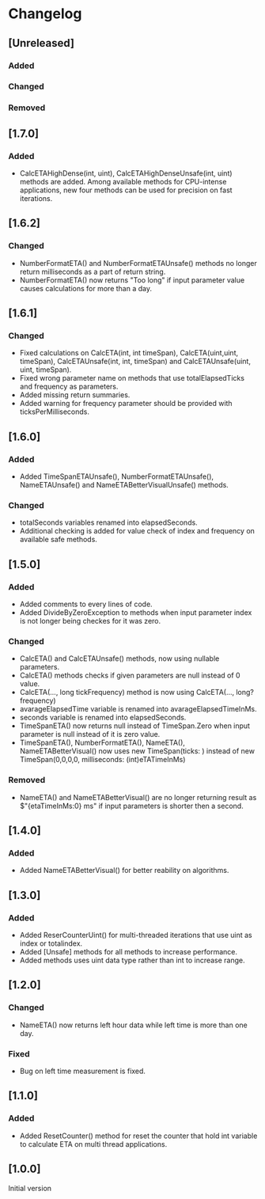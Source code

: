 # Changelog

## [Unreleased]

### Added

### Changed

### Removed

## [1.7.0]

### Added
* CalcETAHighDense(int, uint), CalcETAHighDenseUnsafe(int, uint) methods are added. Among available methods for CPU-intense applications, new four methods can be used for precision on fast iterations.

## [1.6.2]

### Changed
* NumberFormatETA() and NumberFormatETAUnsafe() methods no longer return milliseconds as a part of return string.
* NumberFormatETA() now returns "Too long" if input parameter value causes calculations for more than a day.

## [1.6.1]

### Changed
* Fixed calculations on CalcETA(int, int timeSpan), CalcETA(uint,uint, timeSpan), CalcETAUnsafe(int, int, timeSpan) and CalcETAUnsafe(uint, uint, timeSpan).
* Fixed wrong parameter name on methods that use totalElapsedTicks and frequency as parameters.
* Added missing return summaries.
* Added warning for frequency parameter should be provided with ticksPerMilliseconds.

## [1.6.0]

### Added
* Added TimeSpanETAUnsafe(), NumberFormatETAUnsafe(), NameETAUnsafe() and NameETABetterVisualUnsafe() methods.

### Changed
* totalSeconds variables renamed into elapsedSeconds.
* Additional checking is added for value check of index and frequency on available safe methods.

## [1.5.0]

### Added
* Added comments to every lines of code.
* Added DivideByZeroException to methods when input parameter index is not longer being checkes for it was zero.

### Changed
* CalcETA() and CalcETAUnsafe() methods, now using nullable parameters.
* CalcETA() methods checks if given parameters are null instead of 0 value.
* CalcETA(..., long tickFrequency) method is now using CalcETA(..., long? frequency)
* avarageElapsedTime variable is renamed into avarageElapsedTimeInMs.
* seconds variable is renamed into elapsedSeconds.
* TimeSpanETA() now returns null instead of TimeSpan.Zero when input parameter is null instead of it is zero value.
* TimeSpanETA(), NumberFormatETA(), NameETA(), NameETABetterVisual() now uses new TimeSpan(ticks: ) instead of new TimeSpan(0,0,0,0, milliseconds: (int)eTATimeInMs)

### Removed
  * NameETA() and NameETABetterVisual() are no longer returning result as $"{etaTimeInMs:0} ms" if input parameters is shorter then a second.

## [1.4.0]

### Added
 * Added NameETABetterVisual() for better reability on algorithms.

## [1.3.0]

### Added
 * Added ReserCounterUint() for multi-threaded iterations that use uint as index or totalindex.
 * Added [Unsafe] methods for all methods to increase performance.
 * Added methods uses uint data type rather than int to increase range.

## [1.2.0]

### Changed
 * NameETA() now returns left hour data while left time is more than one day.
### Fixed
 * Bug on left time measurement is fixed.

## [1.1.0]

### Added
 * Added ResetCounter() method for reset the counter that hold int variable to calculate ETA on multi thread applications.

## [1.0.0]
Initial version
